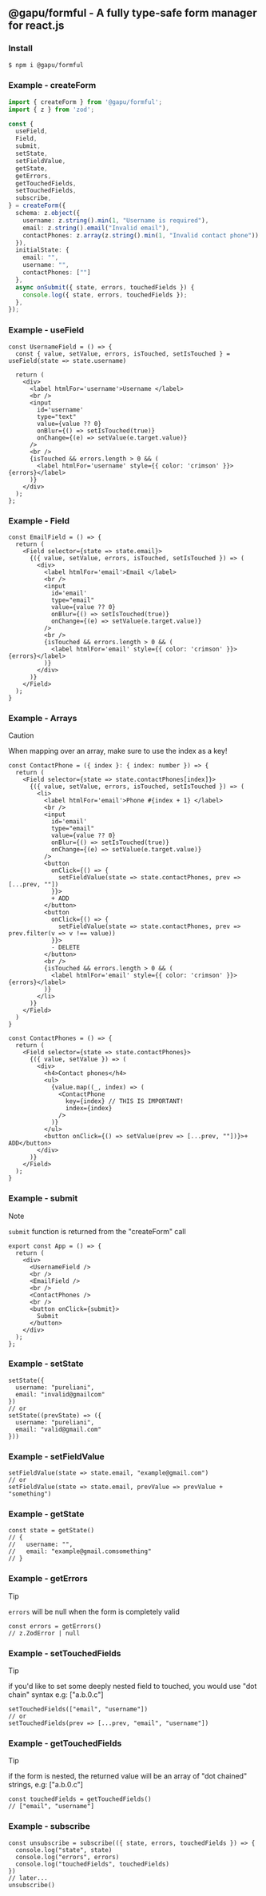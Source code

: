 ## @gapu/formful - A fully type-safe form manager for react.js

### Install
```bash
$ npm i @gapu/formful
```

### Example - createForm
```ts
import { createForm } from '@gapu/formful';
import { z } from 'zod';

const {
  useField,
  Field,
  submit,
  setState,
  setFieldValue,
  getState,
  getErrors,
  getTouchedFields,
  setTouchedFields,
  subscribe,
} = createForm({
  schema: z.object({
    username: z.string().min(1, "Username is required"),
    email: z.string().email("Invalid email"),
    contactPhones: z.array(z.string().min(1, "Invalid contact phone"))
  }),
  initialState: {
    email: "",
    username: "",
    contactPhones: [""]
  },
  async onSubmit({ state, errors, touchedFields }) {
    console.log({ state, errors, touchedFields });
  },
});
```

### Example - useField
```tsx
const UsernameField = () => {
  const { value, setValue, errors, isTouched, setIsTouched } = useField(state => state.username)

  return (
    <div>
      <label htmlFor='username'>Username </label>
      <br />
      <input
        id='username'
        type="text"
        value={value ?? 0}
        onBlur={() => setIsTouched(true)}
        onChange={(e) => setValue(e.target.value)}
      />
      <br />
      {isTouched && errors.length > 0 && (
        <label htmlFor='username' style={{ color: 'crimson' }}>{errors}</label>
      )}
    </div>
  );
};
```

### Example - Field
```tsx
const EmailField = () => {
  return (
    <Field selector={state => state.email}>
      {({ value, setValue, errors, isTouched, setIsTouched }) => (
        <div>
          <label htmlFor='email'>Email </label>
          <br />
          <input
            id='email'
            type="email"
            value={value ?? 0}
            onBlur={() => setIsTouched(true)}
            onChange={(e) => setValue(e.target.value)}
          />
          <br />
          {isTouched && errors.length > 0 && (
            <label htmlFor='email' style={{ color: 'crimson' }}>{errors}</label>
          )}
        </div>
      )}
    </Field>
  );
}
```

### Example - Arrays
> [!CAUTION]
> When mapping over an array, make sure to use the index as a key!

```tsx
const ContactPhone = ({ index }: { index: number }) => {
  return (
    <Field selector={state => state.contactPhones[index]}>
      {({ value, setValue, errors, isTouched, setIsTouched }) => (
        <li>
          <label htmlFor='email'>Phone #{index + 1} </label>
          <br />
          <input
            id='email'
            type="email"
            value={value ?? 0}
            onBlur={() => setIsTouched(true)}
            onChange={(e) => setValue(e.target.value)}
          />
          <button
            onClick={() => {
              setFieldValue(state => state.contactPhones, prev => [...prev, ""])
            }}>
            + ADD
          </button>
          <button
            onClick={() => {
              setFieldValue(state => state.contactPhones, prev => prev.filter(v => v !== value))
            }}>
            - DELETE
          </button>
          <br />
          {isTouched && errors.length > 0 && (
            <label htmlFor='email' style={{ color: 'crimson' }}>{errors}</label>
          )}
        </li>
      )}
    </Field>
  )
}

const ContactPhones = () => {
  return (
    <Field selector={state => state.contactPhones}>
      {({ value, setValue }) => (
        <div>
          <h4>Contact phones</h4>
          <ul>
            {value.map((_, index) => (
              <ContactPhone 
                key={index} // THIS IS IMPORTANT!
                index={index}
              />
            )}
          </ul>
          <button onClick={() => setValue(prev => [...prev, ""])}>+ ADD</button>
        </div>
      )}
    </Field>
  );
}
```

### Example - submit
> [!NOTE]
> `submit` function is returned from the "createForm" call

```tsx
export const App = () => {
  return (
    <div>
      <UsernameField />
      <br />
      <EmailField />
      <br />
      <ContactPhones />
      <br />
      <button onClick={submit}>
        Submit
      </button>
    </div>
  );
};
```

### Example - setState
```tsx
setState({
  username: "pureliani",
  email: "invalid@gmailcom"
})
// or
setState((prevState) => ({
  username: "pureliani",
  email: "valid@gmail.com"
}))
```

### Example - setFieldValue
```tsx
setFieldValue(state => state.email, "example@gmail.com")
// or
setFieldValue(state => state.email, prevValue => prevValue + "something")
```

### Example - getState
```tsx
const state = getState()
// {
//   username: "",
//   email: "example@gmail.comsomething"
// }
```

### Example - getErrors
> [!TIP]
> `errors` will be null when the form is completely valid

```tsx
const errors = getErrors()
// z.ZodError | null
```

### Example - setTouchedFields
> [!TIP]
> if you'd like to set some deeply nested field to touched, you would use "dot chain" syntax e.g:
> ["a.b.0.c"]

```tsx
setTouchedFields(["email", "username"])
// or
setTouchedFields(prev => [...prev, "email", "username"])
```

### Example - getTouchedFields
> [!TIP]
> if the form is nested, the returned value will be an array of "dot chained" strings, e.g:
> ["a.b.0.c"]

```tsx
const touchedFields = getTouchedFields()
// ["email", "username"]
```

### Example - subscribe
```tsx
const unsubscribe = subscribe(({ state, errors, touchedFields }) => {
  console.log("state", state)
  console.log("errors", errors)
  console.log("touchedFields", touchedFields)
})
// later...
unsubscribe()
```
